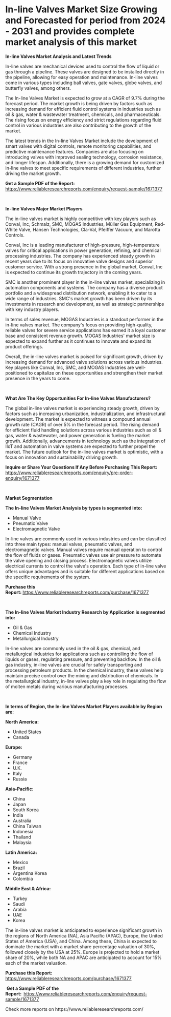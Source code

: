 <p><h1>In-line Valves Market Size Growing and Forecasted for period from 2024 - 2031 and provides complete market analysis of this market</h1></p><p><strong>In-line Valves Market Analysis and Latest Trends</strong></p>
<p><p>In-line valves are mechanical devices used to control the flow of liquid or gas through a pipeline. These valves are designed to be installed directly in the pipeline, allowing for easy operation and maintenance. In-line valves come in various types including ball valves, gate valves, globe valves, and butterfly valves, among others.</p><p>The In-line Valves Market is expected to grow at a CAGR of 9.7% during the forecast period. The market growth is being driven by factors such as increasing demand for efficient fluid control systems in industries such as oil & gas, water & wastewater treatment, chemicals, and pharmaceuticals. The rising focus on energy efficiency and strict regulations regarding fluid control in various industries are also contributing to the growth of the market.</p><p>The latest trends in the In-line Valves Market include the development of smart valves with digital controls, remote monitoring capabilities, and predictive maintenance features. Companies are also focusing on introducing valves with improved sealing technology, corrosion resistance, and longer lifespan. Additionally, there is a growing demand for customized in-line valves to meet specific requirements of different industries, further driving the market growth.</p></p>
<p><strong>Get a Sample PDF of the Report:&nbsp;</strong> <a href="https://www.reliableresearchreports.com/enquiry/request-sample/1671377">https://www.reliableresearchreports.com/enquiry/request-sample/1671377</a></p>
<p>&nbsp;</p>
<p><strong>In-line Valves Major Market Players</strong></p>
<p><p>The in-line valves market is highly competitive with key players such as Conval, Inc, Schmalz, SMC, MOGAS Industries, Müller Gas Equipment, Red-White Valve, Hansen Technologies, Cla-Val, Pfeiffer Vacuum, and Marotta Controls. </p><p>Conval, Inc is a leading manufacturer of high-pressure, high-temperature valves for critical applications in power generation, refining, and chemical processing industries. The company has experienced steady growth in recent years due to its focus on innovative valve designs and superior customer service. With a strong presence in the global market, Conval, Inc is expected to continue its growth trajectory in the coming years.</p><p>SMC is another prominent player in the in-line valves market, specializing in automation components and systems. The company has a diverse product portfolio and a widespread distribution network, enabling it to cater to a wide range of industries. SMC's market growth has been driven by its investments in research and development, as well as strategic partnerships with key industry players.</p><p>In terms of sales revenue, MOGAS Industries is a standout performer in the in-line valves market. The company's focus on providing high-quality, reliable valves for severe service applications has earned it a loyal customer base and consistent revenue growth. MOGAS Industries' market size is expected to expand further as it continues to innovate and expand its product offerings.</p><p>Overall, the in-line valves market is poised for significant growth, driven by increasing demand for advanced valve solutions across various industries. Key players like Conval, Inc, SMC, and MOGAS Industries are well-positioned to capitalize on these opportunities and strengthen their market presence in the years to come.</p></p>
<p>&nbsp;</p>
<p><strong>What Are The Key Opportunities For In-line Valves Manufacturers?</strong></p>
<p><p>The global in-line valves market is experiencing steady growth, driven by factors such as increasing urbanization, industrialization, and infrastructural development. The market is expected to witness a compound annual growth rate (CAGR) of over 5% in the forecast period. The rising demand for efficient fluid handling solutions across various industries such as oil & gas, water & wastewater, and power generation is fueling the market growth. Additionally, advancements in technology such as the integration of IIoT and automation in valve systems are expected to further propel the market. The future outlook for the in-line valves market is optimistic, with a focus on innovation and sustainability driving growth.</p></p>
<p><strong>Inquire or Share Your Questions If Any Before Purchasing This Report:</strong> <a href="https://www.reliableresearchreports.com/enquiry/pre-order-enquiry/1671377">https://www.reliableresearchreports.com/enquiry/pre-order-enquiry/1671377</a></p>
<p>&nbsp;</p>
<p><strong>Market Segmentation</strong></p>
<p><strong>The In-line Valves Market Analysis by types is segmented into:</strong></p>
<p><ul><li>Manual Valve</li><li>Pneumatic Valve</li><li>Electromagnetic Valve</li></ul></p>
<p><p>In-line valves are commonly used in various industries and can be classified into three main types: manual valves, pneumatic valves, and electromagnetic valves. Manual valves require manual operation to control the flow of fluids or gases. Pneumatic valves use air pressure to automate the valve opening and closing process. Electromagnetic valves utilize electrical currents to control the valve's operation. Each type of in-line valve offers unique advantages and is suitable for different applications based on the specific requirements of the system.</p></p>
<p><strong>Purchase this Report:&nbsp;</strong><a href="https://www.reliableresearchreports.com/purchase/1671377">https://www.reliableresearchreports.com/purchase/1671377</a></p>
<p>&nbsp;</p>
<p><strong>The In-line Valves Market Industry Research by Application is segmented into:</strong></p>
<p><ul><li>Oil & Gas</li><li>Chemical Industry</li><li>Metallurgical Industry</li></ul></p>
<p><p>In-line valves are commonly used in the oil & gas, chemical, and metallurgical industries for applications such as controlling the flow of liquids or gases, regulating pressure, and preventing backflow. In the oil & gas industry, in-line valves are crucial for safely transporting and processing petroleum products. In the chemical industry, these valves help maintain precise control over the mixing and distribution of chemicals. In the metallurgical industry, in-line valves play a key role in regulating the flow of molten metals during various manufacturing processes.</p></p>
<p>&nbsp;</p>
<p><strong>In terms of Region, the In-line Valves Market Players available by Region are:</strong></p>
<p>
    <p> <strong> North America: </strong>
        <ul>
            <li>United States</li>
            <li>Canada</li>
        </ul>
        </p> 
    <p> <strong> Europe: </strong>
        <ul>
            <li>Germany</li>
            <li>France</li>
            <li>U.K.</li>
            <li>Italy</li>
            <li>Russia</li>
        </ul>
        </p> 
    <p> <strong> Asia-Pacific: </strong>
        <ul>
            <li>China</li>
            <li>Japan</li>
            <li>South Korea</li>
            <li>India</li>
            <li>Australia</li>
            <li>China Taiwan</li>
            <li>Indonesia</li>
            <li>Thailand</li>
            <li>Malaysia</li>
        </ul>
        </p> 
    <p> <strong> Latin America: </strong>
        <ul>
            <li>Mexico</li>
            <li>Brazil</li>
            <li>Argentina Korea</li>
            <li>Colombia</li>
        </ul>
        </p> 
    <p> <strong> Middle East & Africa: </strong>
        <ul>
            <li>Turkey</li>
            <li>Saudi</li>
            <li>Arabia</li>
            <li>UAE</li>
            <li>Korea</li>
        </ul>
    </p>
    </p>
<p><p>The in-line valves market is anticipated to experience significant growth in the regions of North America (NA), Asia Pacific (APAC), Europe, the United States of America (USA), and China. Among these, China is expected to dominate the market with a market share percentage valuation of 30%, followed closely by the USA at 25%. Europe is projected to hold a market share of 20%, while both NA and APAC are anticipated to account for 15% each of the market valuation.</p></p>
<p><strong>Purchase this Report: </strong><a href="https://www.reliableresearchreports.com/purchase/1671377">https://www.reliableresearchreports.com/purchase/1671377</a></p>
<p>&nbsp;<strong>Get a Sample PDF of the Report:&nbsp;&nbsp;</strong><a href="https://www.reliableresearchreports.com/enquiry/request-sample/1671377">https://www.reliableresearchreports.com/enquiry/request-sample/1671377</a></p>
<p><strong></strong></p>
<p>Check more reports on https://www.reliableresearchreports.com/</p>